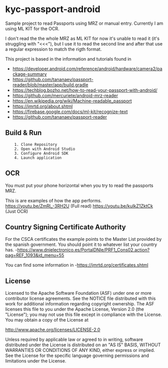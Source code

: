 # kyc-passport-android

Sample project to read Passports using MRZ or manual entry. Currently I am using ML KIT for the OCR.

I don't read the the whole MRZ as ML KIT for now it's unable to read it (it's struggling with "<<<"), but I use it to read the second line and after that use a regular expression to match the rigth format.


This project is based in the information and tutorials found in

- https://developer.android.com/reference/android/hardware/camera2/package-summary
- https://github.com/tananaev/passport-reader/blob/master/app/build.gradle
- https://techblog.bozho.net/how-to-read-your-passport-with-android/
- https://github.com/mercuriete/android-mrz-reader
- https://en.wikipedia.org/wiki/Machine-readable_passport
- https://jmrtd.org/about.shtml
- https://firebase.google.com/docs/ml-kit/recognize-text
- https://github.com/tananaev/passport-reader


## Build & Run

```
    1. Clone Repository
    2. Open with Android Studio
    3. Configure Android SDK
    4. Launch application
```

## OCR

You must put your phone horizontal when you try to read the passports MRZ.

This is are examples of how the app performs.
https://youtu.be/ZmRl_-3RH2U (Full read)
https://youtu.be/kuIkZ1ZktCk (Just OCR)

## Country Signing Certificate Authority

For the CSCA certificates the example points to the Master List provided by the spanish government. You should point it to whatever list your country has.
-https://www.dnielectronico.es/PortalDNIe/PRF1_Cons02.action?pag=REF_1093&id_menu=55

You can find some information in
-https://jmrtd.org/certificates.shtml

## License

Licensed to the Apache Software Foundation (ASF) under one or more contributor license agreements. See the NOTICE file distributed with this work for additional information regarding copyright ownership. The ASF licenses this file to you under the Apache License, Version 2.0 (the "License"); you may not use this file except in compliance with the License. You may obtain a copy of the License at

http://www.apache.org/licenses/LICENSE-2.0

Unless required by applicable law or agreed to in writing, software distributed under the License is distributed on an "AS IS" BASIS, WITHOUT WARRANTIES OR CONDITIONS OF ANY KIND, either express or implied. See the License for the specific language governing permissions and limitations under the License.

